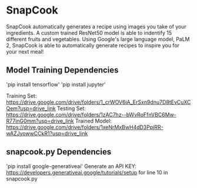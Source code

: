 # SnapCook

SnapCook automatically generates a recipe using images you take of your ingredients. A custom trained ResNet50 model is able to indentify 15 different fruits and vegetables. Using Google's large language model, PaLM 2, SnapCook is able to automatically generate recipes to inspire you for your next meal! 

## Model Training Dependencies

'pip install tensorflow'
'pip install jupyter'

Training Set: https://drive.google.com/drive/folders/1_crWOV6iA_ErSxn9dnu7D8tEvCuXCQem?usp=drive_link
Testing Set: https://drive.google.com/drive/folders/1zAC7hz--bWvRoFfnVBC6Mw-R77inG0mm?usp=drive_link
Trained Model: https://drive.google.com/drive/folders/1xeNrMxBwH4dD3PpjRR-wAZJyowwCCkR1?usp=drive_link

## snapcook.py Dependencies
'pip install google-generativeai'
Generate an API KEY: https://developers.generativeai.google/tutorials/setup for line 10 in snapcook.py

